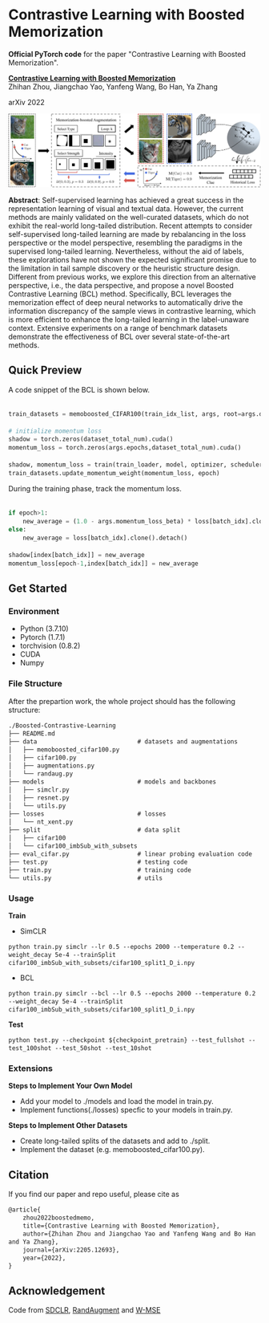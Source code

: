 # Contrastive Learning with Boosted Memorization

**Official PyTorch code** for the paper "Contrastive Learning with Boosted Memorization".

**[Contrastive Learning with Boosted Memorization](https://arxiv.org/abs/2205.12693)**  
Zhihan Zhou, Jiangchao Yao, Yanfeng Wang, Bo Han, Ya Zhang

arXiv 2022

<div align="left">
  <img src="figures/methods.jpg" width="1000px" />
</div>

**Abstract**: Self-supervised learning has achieved a great success in the representation learning of visual and textual data. However, the current methods are mainly validated on the well-curated datasets, which do not exhibit the real-world long-tailed distribution. Recent attempts to consider self-supervised long-tailed learning are made by rebalancing in the loss perspective or the model perspective, resembling the paradigms in the supervised long-tailed learning. Nevertheless, without the aid of labels, these explorations have not shown the expected significant promise due to the limitation in tail sample discovery or the heuristic structure design. Different from previous works, we explore this direction from an alternative perspective, i.e., the data perspective, and propose a novel Boosted Contrastive Learning (BCL) method. Specifically, BCL leverages the memorization effect of deep neural networks to automatically drive the information discrepancy of the sample views in contrastive learning, which is more efficient to enhance the long-tailed learning in the label-unaware context. Extensive experiments on a range of benchmark datasets demonstrate the effectiveness of BCL over several state-of-the-art methods.


## Quick Preview
A code snippet of the BCL is shown below. 

```python

train_datasets = memoboosted_CIFAR100(train_idx_list, args, root=args.data_folder, train=True)

# initialize momentum loss
shadow = torch.zeros(dataset_total_num).cuda()
momentum_loss = torch.zeros(args.epochs,dataset_total_num).cuda()

shadow, momentum_loss = train(train_loader, model, optimizer, scheduler, epoch, log, shadow, momentum_loss, args=args)
train_datasets.update_momentum_weight(momentum_loss, epoch)

```

During the training phase, track the momentum loss. 

```python

if epoch>1:
    new_average = (1.0 - args.momentum_loss_beta) * loss[batch_idx].clone().detach() + args.momentum_loss_beta * shadow[index[batch_idx]]
else:
    new_average = loss[batch_idx].clone().detach()
    
shadow[index[batch_idx]] = new_average
momentum_loss[epoch-1,index[batch_idx]] = new_average

```

## Get Started

### Environment
- Python (3.7.10)
- Pytorch (1.7.1)
- torchvision (0.8.2)
- CUDA
- Numpy

### File Structure

After the prepartion work, the whole project should has the following structure:

```
./Boosted-Contrastive-Learning
├── README.md
├── data                            # datasets and augmentations
│   ├── memoboosted_cifar100.py
│   ├── cifar100.py                   
│   ├── augmentations.py
│   └── randaug.py
├── models                          # models and backbones
│   ├── simclr.py
│   ├── resnet.py
│   └── utils.py
├── losses                          # losses
│   └── nt_xent.py   
├── split                           # data split
│   ├── cifar100                        
│   └── cifar100_imbSub_with_subsets
├── eval_cifar.py                   # linear probing evaluation code
├── test.py                         # testing code
├── train.py                        # training code
└── utils.py                        # utils
```

### Usage

**Train**

- SimCLR
```train SimCLR
python train.py simclr --lr 0.5 --epochs 2000 --temperature 0.2 --weight_decay 5e-4 --trainSplit cifar100_imbSub_with_subsets/cifar100_split1_D_i.npy 
```

- BCL
```train BCL
python train.py simclr --bcl --lr 0.5 --epochs 2000 --temperature 0.2 --weight_decay 5e-4 --trainSplit cifar100_imbSub_with_subsets/cifar100_split1_D_i.npy 
```

**Test**

```test
python test.py --checkpoint ${checkpoint_pretrain} --test_fullshot --test_100shot --test_50shot --test_10shot
```

### Extensions

**Steps to Implement Your Own Model**

- Add your model to ./models and load the model in train.py.
- Implement functions(./losses) specfic to your models in train.py.

**Steps to Implement Other Datasets**

- Create long-tailed splits of the datasets and add to ./split.
- Implement the dataset (e.g. memoboosted_cifar100.py).


## Citation

If you find our paper and repo useful, please cite as

```
@article{
    zhou2022boostedmemo,
    title={Contrastive Learning with Boosted Memorization},
    author={Zhihan Zhou and Jiangchao Yao and Yanfeng Wang and Bo Han and Ya Zhang},
    journal={arXiv:2205.12693},
    year={2022},
}
```

## Acknowledgement

Code from [SDCLR](https://github.com/VITA-Group/SDCLR), [RandAugment](https://github.com/ildoonet/pytorch-randaugment) and [W-MSE](https://github.com/htdt/self-supervised)
